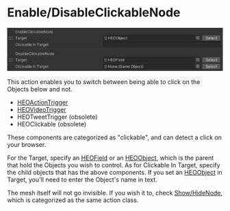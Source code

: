 # Enable/DisableClickableNode

![EnableDisableClickableNode](img/EnableDisableClickableNode.jpg)

This action enables you to switch between being able to click on the Objects below and not.

- [HEOActionTrigger](../../HEOComponents/HEOActionTrigger.md)
- [HEOVideoTrigger](../../HEOComponents/HEOVideoTrigger.md)
- HEOTweetTrigger (obsolete)
- HEOClickable (obsolete)

These components are categorized as "clickable", and can detect a click on your browser.

For the Target, specify an [HEOField](../../HEOComponents/HEOField.md) or an [HEOObject](../../HEOComponents/HEOObject.md), which is the parent that hold the Objects you wish to control. As for Clickable In Target, specify the child objects that has the above components. If you set an [HEOObject](../../HEOComponents/HEOObject.md) in Target, you'll need to enter the Object's name in text.

The mesh itself will not go invisible. If you wish it to, check [Show/HideNode](./ShowHideNode.md), which is categorized as the same action class.
